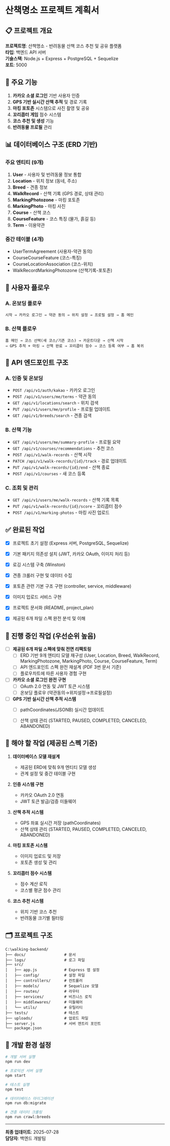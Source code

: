 # 산책명소 프로젝트 계획서

## 📋 프로젝트 개요
**프로젝트명**: 산책명소 - 반려동물 산책 코스 추천 및 공유 플랫폼  
**타입**: 백엔드 API 서버  
**기술스택**: Node.js + Express + PostgreSQL + Sequelize  
**포트**: 5000  

## 🎯 주요 기능
1. **카카오 소셜 로그인** 기반 사용자 인증
2. **GPS 기반 실시간 산책 추적** 및 경로 기록
3. **마킹 포토존** 시스템으로 사진 촬영 및 공유
4. **꼬리콥터 게임** 점수 시스템
5. **코스 추천 및 생성** 기능
6. **반려동물 프로필** 관리

## 📊 데이터베이스 구조 (ERD 기반)

### 주요 엔티티 (9개)
1. **User** - 사용자 및 반려동물 정보 통합
2. **Location** - 위치 정보 (동네, 주소)
3. **Breed** - 견종 정보
4. **WalkRecord** - 산책 기록 (GPS 경로, 상태 관리)
5. **MarkingPhotozone** - 마킹 포토존
6. **MarkingPhoto** - 마킹 사진
7. **Course** - 산책 코스
8. **CourseFeature** - 코스 특징 (물가, 흙길 등)
9. **Term** - 이용약관

### 중간 테이블 (4개)
- UserTermAgreement (사용자-약관 동의)
- CourseCourseFeature (코스-특징)
- CourseLocationAssociation (코스-위치)
- WalkRecordMarkingPhotozone (산책기록-포토존)

## 🔄 사용자 플로우

### A. 온보딩 플로우
```
시작 → 카카오 로그인 → 약관 동의 → 위치 설정 → 프로필 설정 → 홈 메인
```

### B. 산책 플로우
```
홈 메인 → 코스 선택(새 코스/기존 코스) → 카운트다운 → 산책 시작
→ GPS 추적 + 마킹 → 산책 완료 → 꼬리콥터 점수 → 코스 등록 여부 → 홈 복귀
```

## 🔗 API 엔드포인트 구조

### A. 인증 및 온보딩
- `POST /api/v1/auth/kakao` - 카카오 로그인
- `POST /api/v1/users/me/terms` - 약관 동의
- `GET /api/v1/locations/search` - 위치 검색
- `PUT /api/v1/users/me/profile` - 프로필 업데이트
- `GET /api/v1/breeds/search` - 견종 검색

### B. 산책 기능
- `GET /api/v1/users/me/summary-profile` - 프로필 요약
- `GET /api/v1/courses/recommendations` - 추천 코스
- `POST /api/v1/walk-records` - 산책 시작
- `PATCH /api/v1/walk-records/{id}/track` - 경로 업데이트
- `PUT /api/v1/walk-records/{id}/end` - 산책 종료
- `POST /api/v1/courses` - 새 코스 등록

### C. 조회 및 관리
- `GET /api/v1/users/me/walk-records` - 산책 기록 목록
- `PUT /api/v1/walk-records/{id}/score` - 꼬리콥터 점수
- `POST /api/v1/marking-photos` - 마킹 사진 업로드

## ✅ 완료된 작업
- [x] 프로젝트 초기 설정 (Express 서버, PostgreSQL, Sequelize)
- [x] 기본 패키지 의존성 설치 (JWT, 카카오 OAuth, 이미지 처리 등)
- [x] 로깅 시스템 구축 (Winston)

- [x] 견종 크롤러 구현 및 데이터 수집
- [x] 포토존 관련 기본 구조 구현 (controller, service, middleware)
- [x] 이미지 업로드 서비스 구현
- [x] 프로젝트 문서화 (README, project_plan)
- [x] 제공된 6개 파일 스펙 완전 분석 및 이해

## 🚧 진행 중인 작업 (우선순위 높음)
- [ ] **제공된 6개 파일 스펙에 맞춰 전면 리팩토링**
  - [ ] ERD 기반 9개 엔티티 모델 재구성 (User, Location, Breed, WalkRecord, MarkingPhotozone, MarkingPhoto, Course, CourseFeature, Term)
  - [ ] API 엔드포인트 스펙 완전 재설계 (PDF 3번 문서 기준)
  - [ ] 플로우차트에 따른 사용자 경험 구현
- [ ] **카카오 소셜 로그인 완전 구현**
  - [ ] OAuth 2.0 연동 및 JWT 토큰 시스템
  - [ ] 온보딩 플로우 (약관동의→위치설정→프로필설정)
- [ ] **GPS 기반 실시간 산책 추적 시스템**
  - [ ] pathCoordinates(JSONB) 실시간 업데이트
  - [ ] 산책 상태 관리 (STARTED, PAUSED, COMPLETED, CANCELED, ABANDONED)


## 📝 해야 할 작업 (제공된 스펙 기준)
1. **데이터베이스 모델 재설계**
   - 제공된 ERD에 맞춰 9개 엔티티 모델 생성
   - 관계 설정 및 중간 테이블 구현

2. **인증 시스템 구현**
   - 카카오 OAuth 2.0 연동
   - JWT 토큰 발급/검증 미들웨어

3. **산책 추적 시스템**
   - GPS 좌표 실시간 저장 (pathCoordinates)
   - 산책 상태 관리 (STARTED, PAUSED, COMPLETED, CANCELED, ABANDONED)

4. **마킹 포토존 시스템**
   - 이미지 업로드 및 저장
   - 포토존 생성 및 관리

5. **꼬리콥터 점수 시스템**
   - 점수 계산 로직
   - 코스별 평균 점수 관리

6. **코스 추천 시스템**
   - 위치 기반 코스 추천
   - 반려동물 크기별 필터링

## 🗂️ 프로젝트 구조
```
C:\walking-backend/
├── docs/                 # 문서
├── logs/                 # 로그 파일
├── src/
│   ├── app.js            # Express 앱 설정
│   ├── config/           # 설정 파일
│   ├── controllers/      # 컨트롤러
│   ├── models/           # Sequelize 모델
│   ├── routes/           # 라우터
│   ├── services/         # 비즈니스 로직
│   ├── middlewares/      # 미들웨어
│   └── utils/            # 유틸리티
├── tests/                # 테스트
├── uploads/              # 업로드 파일
├── server.js             # 서버 엔트리 포인트
└── package.json
```

## 🔧 개발 환경 설정
```bash
# 개발 서버 실행
npm run dev

# 프로덕션 서버 실행
npm start

# 테스트 실행
npm test

# 데이터베이스 마이그레이션
npm run db:migrate

# 견종 데이터 크롤링
npm run crawl:breeds
```

---
**최종 업데이트**: 2025-07-28  
**담당자**: 백엔드 개발팀
